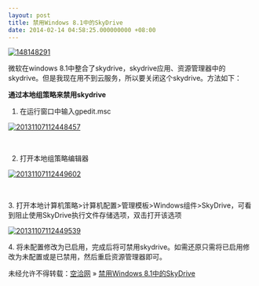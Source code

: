 ```yaml
---
layout: post
title: 禁用Windows 8.1中的SkyDrive
date: 2014-02-14 04:58:25.000000000 +08:00
---
```


[![148148291](http://kongqia.com/wp-content/uploads/2014/02/148148291.jpg)](http://kongqia.com/wp-content/uploads/2014/02/148148291.jpg)

微软在windows 8.1中整合了skydrive，skydrive应用、资源管理器中的skydrive。但是我现在用不到云服务，所以要关闭这个skydrive。方法如下：

**通过本地组策略来禁用skydrive**

1. 在运行窗口中输入gpedit.msc

[![20131107112448457](http://kongqia.com/wp-content/uploads/2014/02/20131107112448457.jpg)](http://kongqia.com/wp-content/uploads/2014/02/20131107112448457.jpg)

 

2. 打开本地组策略编辑器

[![20131107112449602](http://kongqia.com/wp-content/uploads/2014/02/20131107112449602.jpg)](http://kongqia.com/wp-content/uploads/2014/02/20131107112449602.jpg)

 

3. 打开本地计算机策略>计算机配置>管理模板>Windows组件>SkyDrive，可看到阻止使用SkyDrive执行文件存储选项，双击打开该选项

[![20131107112449539](http://kongqia.com/wp-content/uploads/2014/02/20131107112449539.jpg)](http://kongqia.com/wp-content/uploads/2014/02/20131107112449539.jpg)

4. 将未配置修改为已启用，完成后将可禁用skydrive。如需还原只需将已启用修改为未配置或是已禁用，然后重启资源管理器即可。

未经允许不得转载：[空洽网](http://kongqia.com) » [禁用Windows 8.1中的SkyDrive](http://kongqia.com/33278.html)


